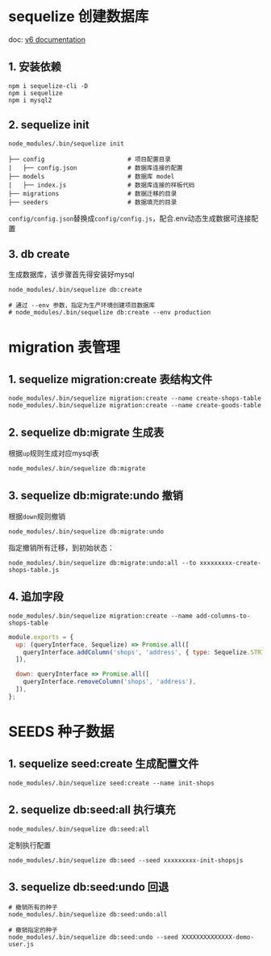 
# sequelize 创建数据库

doc: [v6 documentation](https://sequelize.org/)

## 1. 安装依赖

```
npm i sequelize-cli -D
npm i sequelize
npm i mysql2
```

## 2. sequelize init

```
node_modules/.bin/sequelize init
```

```
├── config                       # 项目配置目录
|   ├── config.json              # 数据库连接的配置
├── models                       # 数据库 model
|   ├── index.js                 # 数据库连接的样板代码
├── migrations                   # 数据迁移的目录
├── seeders                      # 数据填充的目录
```

`config/config.json`替换成`config/config.js`，配合.env动态生成数据可连接配置

## 3. db create

生成数据库，该步骤首先得安装好mysql

```
node_modules/.bin/sequelize db:create

# 通过 --env 参数，指定为生产环境创建项目数据库
# node_modules/.bin/sequelize db:create --env production
```

# migration 表管理

## 1. sequelize migration:create 表结构文件

```
node_modules/.bin/sequelize migration:create --name create-shops-table
node_modules/.bin/sequelize migration:create --name create-goods-table
```

## 2. sequelize db:migrate 生成表

根据`up`规则生成对应mysql表

```
node_modules/.bin/sequelize db:migrate
```

## 3. sequelize db:migrate:undo 撤销

根据`down`规则撤销

```
node_modules/.bin/sequelize db:migrate:undo
```

指定撤销所有迁移，到初始状态：

```
node_modules/.bin/sequelize db:migrate:undo:all --to xxxxxxxxx-create-shops-table.js
```

## 4. 追加字段

```
node_modules/.bin/sequelize migration:create --name add-columns-to-shops-table
```


``` js
module.exports = {
  up: (queryInterface, Sequelize) => Promise.all([
    queryInterface.addColumn('shops', 'address', { type: Sequelize.STRING }),
  ]),

  down: queryInterface => Promise.all([
    queryInterface.removeColumn('shops', 'address'),
  ]),
};
```

# SEEDS 种子数据

## 1. sequelize seed:create 生成配置文件

```
node_modules/.bin/sequelize seed:create --name init-shops
```

## 2. sequelize db:seed:all 执行填充

```
node_modules/.bin/sequelize db:seed:all
```

定制执行配置

```
node_modules/.bin/sequelize db:seed --seed xxxxxxxxx-init-shopsjs
```

## 3. sequelize db:seed:undo 回退

```
# 撤销所有的种子
node_modules/.bin/sequelize db:seed:undo:all

# 撤销指定的种子
node_modules/.bin/sequelize db:seed:undo --seed XXXXXXXXXXXXXX-demo-user.js
```
